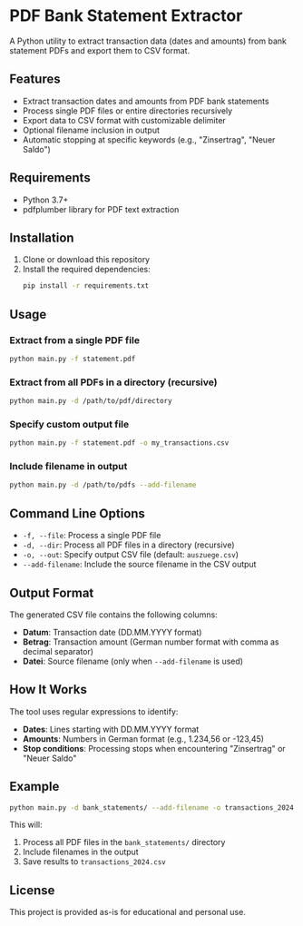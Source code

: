 # PDF Bank Statement Extractor

A Python utility to extract transaction data (dates and amounts) from bank statement PDFs and export them to CSV format.

## Features

- Extract transaction dates and amounts from PDF bank statements
- Process single PDF files or entire directories recursively
- Export data to CSV format with customizable delimiter
- Optional filename inclusion in output
- Automatic stopping at specific keywords (e.g., "Zinsertrag", "Neuer Saldo")

## Requirements

- Python 3.7+
- pdfplumber library for PDF text extraction

## Installation

1. Clone or download this repository
2. Install the required dependencies:
   ```bash
   pip install -r requirements.txt
   ```

## Usage

### Extract from a single PDF file
```bash
python main.py -f statement.pdf
```

### Extract from all PDFs in a directory (recursive)
```bash
python main.py -d /path/to/pdf/directory
```

### Specify custom output file
```bash
python main.py -f statement.pdf -o my_transactions.csv
```

### Include filename in output
```bash
python main.py -d /path/to/pdfs --add-filename
```

## Command Line Options

- `-f, --file`: Process a single PDF file
- `-d, --dir`: Process all PDF files in a directory (recursive)
- `-o, --out`: Specify output CSV file (default: `auszuege.csv`)
- `--add-filename`: Include the source filename in the CSV output

## Output Format

The generated CSV file contains the following columns:
- **Datum**: Transaction date (DD.MM.YYYY format)
- **Betrag**: Transaction amount (German number format with comma as decimal separator)
- **Datei**: Source filename (only when `--add-filename` is used)

## How It Works

The tool uses regular expressions to identify:
- **Dates**: Lines starting with DD.MM.YYYY format
- **Amounts**: Numbers in German format (e.g., 1.234,56 or -123,45)
- **Stop conditions**: Processing stops when encountering "Zinsertrag" or "Neuer Saldo"

## Example

```bash
python main.py -d bank_statements/ --add-filename -o transactions_2024.csv
```

This will:
1. Process all PDF files in the `bank_statements/` directory
2. Include filenames in the output
3. Save results to `transactions_2024.csv`

## License

This project is provided as-is for educational and personal use.
